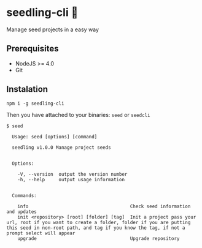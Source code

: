 # seedling-cli :seedling:

Manage seed projects in a easy way

## Prerequisites

- NodeJS >= 4.0
- Git

## Instalation

```
npm i -g seedling-cli
```

Then you have attached to your binaries: `seed` or `seedcli`

```
$ seed

  Usage: seed [options] [command]

  seedling v1.0.0 Manage project seeds


  Options:

    -V, --version  output the version number
    -h, --help     output usage information


  Commands:

    info                                     Check seed information and updates
    init <repository> [root] [folder] [tag]  Init a project pass your url, root if you want to create a folder, folder if you are putting this seed in non-root path, and tag if you know the tag, if not a prompt select will appear
    upgrade                                  Upgrade repository
```